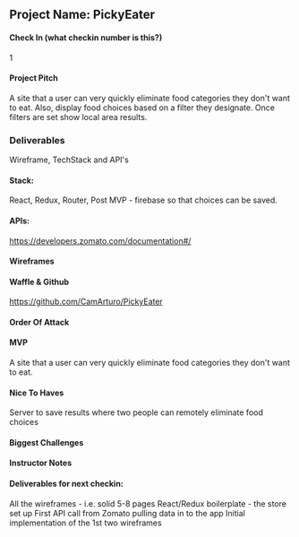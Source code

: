 ## Project Name: PickyEater

#### Check In (what checkin number is this?) 
1

#### Project Pitch 
A site that a user can very quickly eliminate
food categories they don't want to eat.
Also, display food choices based on a filter they designate.
Once filters are set show local area results.

### Deliverables
Wireframe, TechStack and API's

#### Stack:

React, Redux, Router,
Post MVP - firebase so that choices can be saved.

#### APIs: 
https://developers.zomato.com/documentation#/

#### Wireframes

#### Waffle & Github
https://github.com/CamArturo/PickyEater

#### Order Of Attack

#### MVP
A site that a user can very quickly eliminate
food categories they don't want to eat.

#### Nice To Haves 
Server to save results where two people can remotely eliminate
food choices

#### Biggest Challenges

#### Instructor Notes

#### Deliverables for next checkin:

All the wireframes - i.e. solid 5-8 pages
React/Redux boilerplate - the store set up
First API call from Zomato pulling data in to the app
Initial implementation of the 1st two wireframes